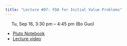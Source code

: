```yaml
---
title: "Lecture #07: FDA for Initial Value Problems"
---
```


&nbsp;&nbsp;&nbsp;&nbsp;&nbsp;Tu, Sep 16, 3:30 pm – 4:45 pm (Bo Guo)

- [Pluto Notebook](../assets/pluto_notebooks/Module4_FDA_time.html)
- [Lecture video](https://arizona.zoom.us/rec/share/hJuEz4lhfNkUA70f60RmLWfYsi9nfH73xzm22qVWHF9TPcbj8g30cI28Eko459z1.JBM1J0zYToJb5Z0P)

